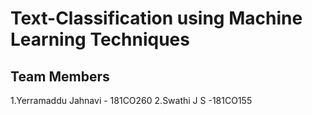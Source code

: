 # Text-Classification using Machine Learning Techniques
## Team Members
1.Yerramaddu Jahnavi - 181CO260 
2.Swathi J S -181CO155
